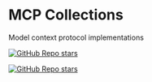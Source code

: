 # MCP Collections
Model context protocol implementations

[![GitHub Repo stars](https://img.shields.io/github/stars/cloudflare/mcp-server-cloudflare?style=social)](https://github.com/cloudflare/mcp-server-cloudflare)

[![GitHub Repo stars](https://img.shields.io/github/stars/browserbase/browserbase-servers?style=social)](https://github.com/browserbase/browserbase-servers/tree/main/src/puppeteer)

